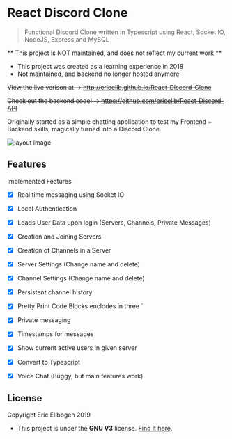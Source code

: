 # React Discord Clone

> Functional Discord Clone written in Typescript using React, Socket IO, NodeJS, Express and MySQL

** This project is NOT maintained, and does not reflect my current work **
- This project was created as a learning experience in 2018
- Not maintained, and backend no longer hosted anymore

~~View the live verison at -> http://ericellb.github.io/React-Discord-Clone~~

~~Check out the backend code! -> https://github.com/ericellb/React-Discord-API~~

Originally started as a simple chatting application to test my Frontend + Backend skills, magically turned into a Discord Clone.

![layout image](public/app.png)


## Features

Implemented Features

- [x] Real time messaging using Socket IO
- [x] Local Authentication
- [x] Loads User Data upon login (Servers, Channels, Private Messages)
- [x] Creation and Joining Servers
- [x] Creation of Channels in a Server
- [x] Server Settings (Change name and delete)
- [x] Channel Settings (Change name and delete)
- [x] Persistent channel history
- [x] Pretty Print Code Blocks enclodes in three `
- [x] Private messaging
- [x] Timestamps for messages
- [x] Show current active users in given server
- [x] Convert to Typescript
- [x] Voice Chat (Buggy, but main features work)


## License

Copyright Eric Ellbogen 2019

- This project is under the **GNU V3** license. [Find it here](https://github.com/ericellb/React-Discord-Clone/blob/master/LICENSE).
